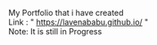 
My Portfolio that i have created<br />
Link : " https://lavenababu.github.io/ "<br />
Note: It is still in Progress
